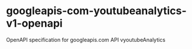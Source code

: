# googleapis-com-youtubeanalytics-v1-openapi
OpenAPI specification for googleapis.com API vyoutubeAnalytics
